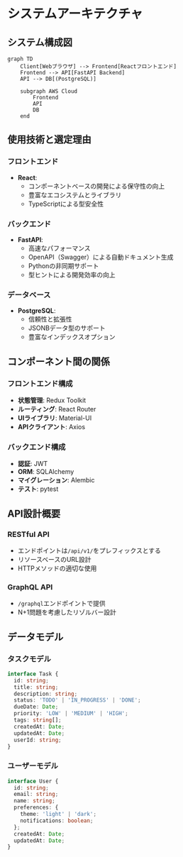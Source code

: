 # システムアーキテクチャ

## システム構成図

```mermaid
graph TD
    Client[Webブラウザ] --> Frontend[Reactフロントエンド]
    Frontend --> API[FastAPI Backend]
    API --> DB[(PostgreSQL)]
    
    subgraph AWS Cloud
        Frontend
        API
        DB
    end
```

## 使用技術と選定理由

### フロントエンド
- **React**: 
  - コンポーネントベースの開発による保守性の向上
  - 豊富なエコシステムとライブラリ
  - TypeScriptによる型安全性

### バックエンド
- **FastAPI**:
  - 高速なパフォーマンス
  - OpenAPI（Swagger）による自動ドキュメント生成
  - Pythonの非同期サポート
  - 型ヒントによる開発効率の向上

### データベース
- **PostgreSQL**:
  - 信頼性と拡張性
  - JSONBデータ型のサポート
  - 豊富なインデックスオプション

## コンポーネント間の関係

### フロントエンド構成
- **状態管理**: Redux Toolkit
- **ルーティング**: React Router
- **UIライブラリ**: Material-UI
- **APIクライアント**: Axios

### バックエンド構成
- **認証**: JWT
- **ORM**: SQLAlchemy
- **マイグレーション**: Alembic
- **テスト**: pytest

## API設計概要

### RESTful API
- エンドポイントは`/api/v1/`をプレフィックスとする
- リソースベースのURL設計
- HTTPメソッドの適切な使用

### GraphQL API
- `/graphql`エンドポイントで提供
- N+1問題を考慮したリゾルバー設計

## データモデル

### タスクモデル
```typescript
interface Task {
  id: string;
  title: string;
  description: string;
  status: 'TODO' | 'IN_PROGRESS' | 'DONE';
  dueDate: Date;
  priority: 'LOW' | 'MEDIUM' | 'HIGH';
  tags: string[];
  createdAt: Date;
  updatedAt: Date;
  userId: string;
}
```

### ユーザーモデル
```typescript
interface User {
  id: string;
  email: string;
  name: string;
  preferences: {
    theme: 'light' | 'dark';
    notifications: boolean;
  };
  createdAt: Date;
  updatedAt: Date;
}
```